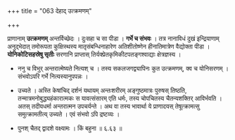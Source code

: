+++
title = "063 देहाद् उत्क्रमणम्"

+++


प्राणानाम् **उत्क्रमणम्** अन्तर्विच्छेदः । दुःसहा च सा पीडा । **गर्भे च संभवः** । तत्र नानाविधं दुखं इन्द्रियाणाम् अनुद्भेदात् तमोरूपता कुक्षिस्थस्य मातृसंबन्धिनाहारेण अतिशीतोष्णेन हीनातिमात्रेण वैद्योक्ता पीडा । **योनिकोटिसहस्रेषु सृतीः** सरणानि प्राप्तास् तिर्यक्प्रेतकृमिकीटपतङ्गश्वाद्याः क्षेत्रज्ञस्य ।

- ननु च विभुर् अन्तरात्मेष्यते नित्यश् च । तस्य सकलजगद्व्यापिनः कुत उत्क्रमणम्, क्व च योनिसरणम् । संभवोऽपरि गर्भे नित्यस्यानुपपन्नः ।

- उच्यते । अस्ति केषांचिद् दर्शनं यथायम् अन्तःशरीरम् अङ्गुष्ठमात्रः पुरुषस् तिष्ठति, तन्मात्रमनोबुद्ध्यहंकारात्मकः स यावत्संसारम् एति धर्मः, तस्य चोपचितस्य चैतन्यशक्तिर् आविर्भवति । अतस् तदीयधर्मा अन्तरात्मन उपचर्यन्ते । अथ वा तस्य भावार्था ये प्राणादयस् तेषूत्क्रामत्सु समुत्क्रामतीत्य् उच्यते । एवं संभवो ऽपि द्रष्टव्यः । 

- पुनश् चैतद् द्वादशे वक्ष्यामः । किं बहुना ॥ ६.६३ ॥